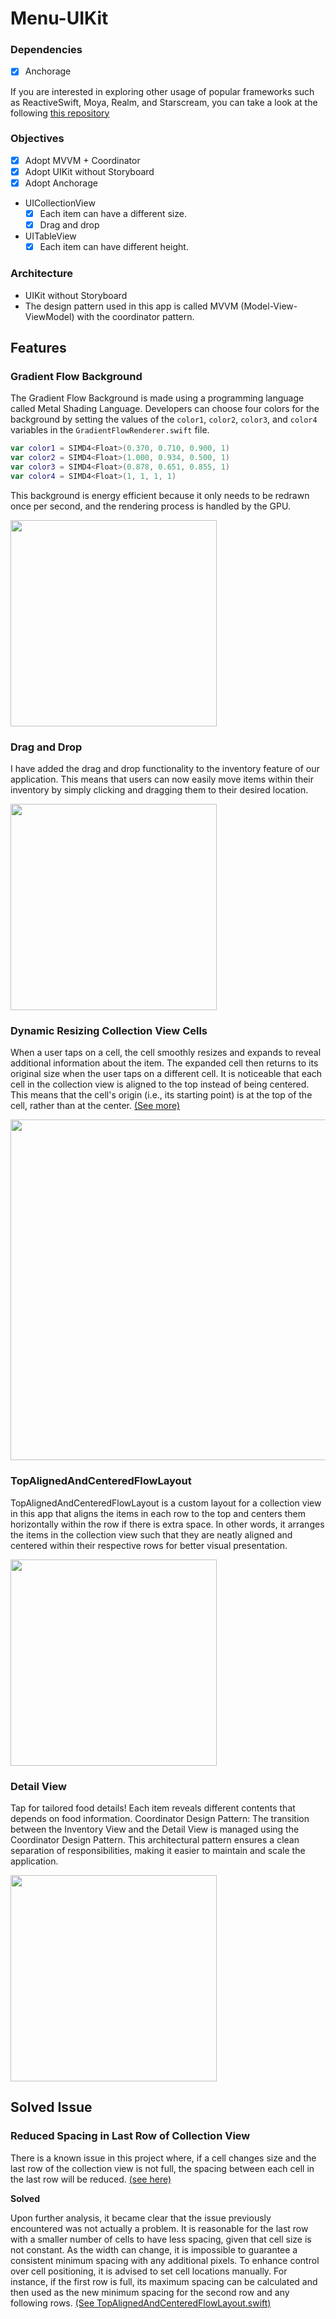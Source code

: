 # Menu-UIKit

### Dependencies

- [x] Anchorage

If you are interested in exploring other usage of popular frameworks such as ReactiveSwift, Moya, Realm, and Starscream, you can take a look at the following [this repository](https://github.com/chatsopond/QuickNews-ReactiveSwift)

### Objectives

- [x] Adopt MVVM + Coordinator
- [x] Adopt UIKit without Storyboard
- [x] Adopt Anchorage
- UICollectionView
  - [x] Each item can have a different size.
  - [x] Drag and drop
- UITableView
  - [x] Each item can have different height.
  
### Architecture

- UIKit without Storyboard
- The design pattern used in this app is called MVVM (Model-View-ViewModel) with the coordinator pattern.

## Features

### Gradient Flow Background

The Gradient Flow Background is made using a programming language called Metal Shading Language. 
Developers can choose four colors for the background by setting the values of the `color1`, `color2`, `color3`, 
and `color4` variables in the `GradientFlowRenderer.swift` file.

```swift
var color1 = SIMD4<Float>(0.370, 0.710, 0.900, 1)
var color2 = SIMD4<Float>(1.000, 0.934, 0.500, 1)
var color3 = SIMD4<Float>(0.878, 0.651, 0.855, 1)
var color4 = SIMD4<Float>(1, 1, 1, 1)
```

This background is energy efficient because it only needs to be redrawn once per second, 
and the rendering process is handled by the GPU.

<img width="330px" src="https://user-images.githubusercontent.com/42887325/227467594-8e08e4f0-4274-4ea3-bcd9-c40ec5b305f8.gif"/>

### Drag and Drop

I have added the drag and drop functionality to the inventory feature of our application. 
This means that users can now easily move items within their inventory by simply clicking and dragging them to their desired location. 

<img width="330px" src="https://user-images.githubusercontent.com/42887325/227466449-21e8c8be-92d0-4751-aafa-c66244edbdbf.gif">

### Dynamic Resizing Collection View Cells

When a user taps on a cell, the cell smoothly resizes and expands to reveal additional information about the item. The expanded cell then returns to its original size when the user taps on a different cell. It is noticeable that each cell in the collection view is aligned to the top instead of being centered. This means that the cell's origin (i.e., its starting point) is at the top of the cell, rather than at the center. [(See more)](https://github.com/chatsopond/Menu-UIKit/blob/main/Style/TopAlignedAndCenteredFlowLayout.swift)

<img width="545px" src="https://user-images.githubusercontent.com/42887325/228250354-bde53fd2-6382-4235-81be-4b44dfb05cf1.gif"/>

### TopAlignedAndCenteredFlowLayout

TopAlignedAndCenteredFlowLayout is a custom layout for a collection view in this app that aligns the items in each row to the top and centers them horizontally within the row if there is extra space. In other words, it arranges the items in the collection view such that they are neatly aligned and centered within their respective rows for better visual presentation.

<img width="330px" src="https://user-images.githubusercontent.com/42887325/229052940-a07b2887-a2ea-46df-9c84-56d7c6a03d87.gif">

### Detail View

Tap for tailored food details! Each item reveals different contents that depends on food information. Coordinator Design Pattern: The transition between the Inventory View and the Detail View is managed using the Coordinator Design Pattern. This architectural pattern ensures a clean separation of responsibilities, making it easier to maintain and scale the application.

<img width="330px" src="https://user-images.githubusercontent.com/42887325/229055119-5f08f78c-c02d-440a-aab3-a44438b669ca.gif">

## Solved Issue

### Reduced Spacing in Last Row of Collection View

There is a known issue in this project where, if a cell changes size and the last row of the collection view is not full, the spacing between each cell in the last row will be reduced. [(see here)](https://github.com/chatsopond/Menu-UIKit/blob/main/Style/TopAlignedCollectionViewFlowLayout.swift)

**Solved**

Upon further analysis, it became clear that the issue previously encountered was not actually a problem. It is reasonable for the last row with a smaller number of cells to have less spacing, given that cell size is not constant. As the width can change, it is impossible to guarantee a consistent minimum spacing with any additional pixels. To enhance control over cell positioning, it is advised to set cell locations manually. For instance, if the first row is full, its maximum spacing can be calculated and then used as the new minimum spacing for the second row and any following rows. [(See TopAlignedAndCenteredFlowLayout.swift)](https://github.com/chatsopond/Menu-UIKit/blob/main/Style/TopAlignedAndCenteredFlowLayout.swift)

